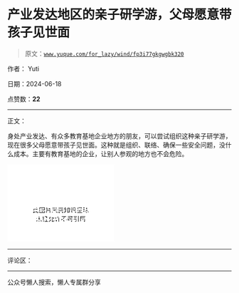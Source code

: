 # 产业发达地区的亲子研学游，父母愿意带孩子见世面

> 原文：[`www.yuque.com/for_lazy/wind/fp3i77gkgwgbk320`](https://www.yuque.com/for_lazy/wind/fp3i77gkgwgbk320)

作者： Yuti

日期：2024-06-18

点赞数：**22**

* * *

正文：

身处产业发达、有众多教育基地企业地方的朋友，可以尝试组织这种亲子研学游，现在很多父母愿意带孩子见世面。这种就是组织、联络、确保一些安全问题，没什么成本。主要有教育基地的企业，让别人参观的地方也不会危险。

![](img/a329d08a58af835c4bc58ea3906b9a7d.png "None")

* * *

评论区：

* * *

公众号懒人搜索，懒人专属群分享
